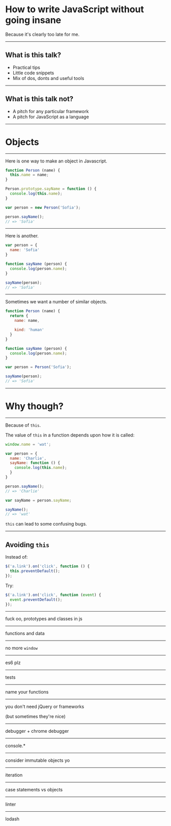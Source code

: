 How to write JavaScript without going insane
===

Because it's clearly too late for me.

-----

What is this talk?
---

 * Practical tips
 * Little code snippets
 * Mix of dos, donts and useful tools

-----

What is this talk not?
---

 * A pitch for any particular framework
 * A pitch for JavaScript as a language

-----

Objects
===

-----

Here is one way to make an object in Javascript.

```js
function Person (name) {
  this.name = name;
}

Person.prototype.sayName = function () {
  console.log(this.name);
}

var person = new Person('Sofia');

person.sayName();
// => 'Sofia'
```
-----

Here is another.

```js
var person = {
  name: 'Sofia'
}

function sayName (person) {
  console.log(person.name);
}

sayName(person);
// => 'Sofia'
```

-----

Sometimes we want a number of similar objects.

```js
function Person (name) {
  return {
    name: name,

    kind: 'human'
  }
}

function sayName (person) {
  console.log(person.name);
}

var person = Person('Sofia');

sayName(person);
// => 'Sofia'
```

-----

Why though?
===

-----

Because of `this`.

The value of `this` in a function depends upon how it is called:
<!-- skip-example -->
```js
window.name = 'wat';

var person = {
  name: 'Charlie',
  sayName: function () {
    console.log(this.name);
  }
}

person.sayName();
// => 'Charlie'

var sayName = person.sayName;

sayName();
// => 'wat'
```

`this` can lead to some confusing bugs.

-----

Avoiding `this`
---

Instead of:
```js
$('a.link').on('click', function () {
  this.preventDefault();
});
```

Try:
```js
$('a.link').on('click', function (event) {
  event.preventDefault();
});
```

-----

fuck oo, prototypes and classes in js

-----

functions and data

-----

no more `window`

-----

es6 plz

-----

tests

-----

name your functions

-----

you don't need jQuery or frameworks

(but sometimes they're nice)

-----

debugger + chrome debugger

-----

console.*

-----

consider immutable objects yo

-----

iteration

-----

case statements vs objects

-----

linter

-----

lodash

